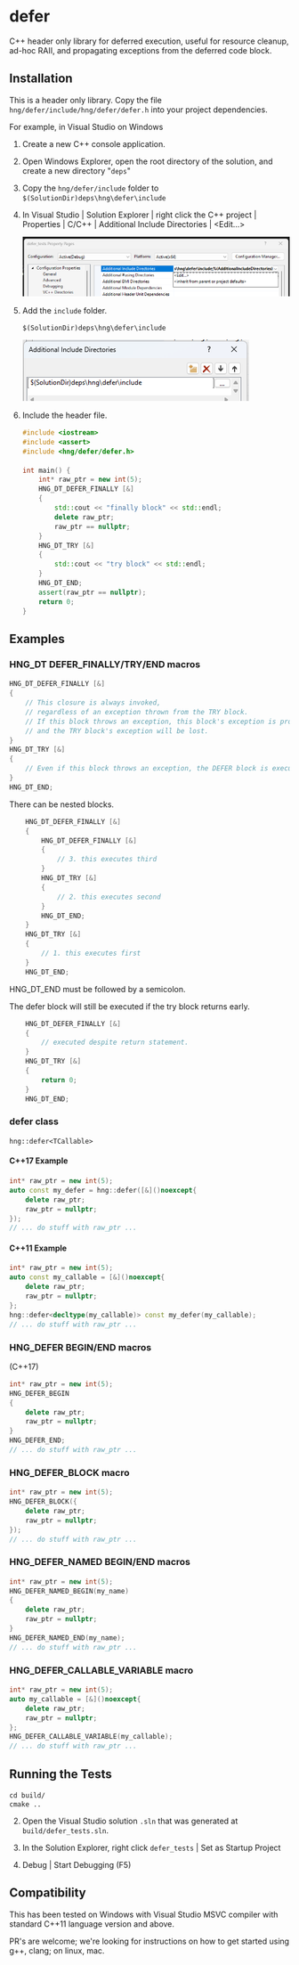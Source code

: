 # defer
C++ header only library for deferred execution, useful for resource cleanup, ad-hoc RAII, and propagating exceptions from the deferred code block.

## Installation
This is a header only library. Copy the file `hng/defer/include/hng/defer/defer.h` into your project dependencies.

For example, in Visual Studio on Windows

1. Create a new C++ console application.

2. Open Windows Explorer, open the root directory of the solution, and create a new directory "`deps`"

3. Copy the `hng/defer/include` folder to `$(SolutionDir)deps\hng\defer\include`

4. In Visual Studio | Solution Explorer | right click the C++ project | Properties | C/C++ | Additional Include Directories | &lt;Edit...&gt;

    ![Properties](docs/image.png)

5. Add the `include` folder.

    ```
    $(SolutionDir)deps\hng\defer\include
    ```

    ![Additional Include Directories](docs/image-1.png)

6. Include the header file.

    ```cpp
    #include <iostream>
    #include <assert>
    #include <hng/defer/defer.h>

    int main() {
        int* raw_ptr = new int(5);
        HNG_DT_DEFER_FINALLY [&]
        {
            std::cout << "finally block" << std::endl;
            delete raw_ptr;
            raw_ptr == nullptr;
        }
        HNG_DT_TRY [&]
        {
            std::cout << "try block" << std::endl;
        }
        HNG_DT_END;
        assert(raw_ptr == nullptr);
        return 0;
    }
    ```

## Examples

### HNG_DT DEFER_FINALLY/TRY/END macros

```cpp
HNG_DT_DEFER_FINALLY [&]
{
	// This closure is always invoked,
    // regardless of an exception thrown from the TRY block.
	// If this block throws an exception, this block's exception is propagated
    // and the TRY block's exception will be lost.
}
HNG_DT_TRY [&]
{
	// Even if this block throws an exception, the DEFER block is executed.
}
HNG_DT_END;
```

There can be nested blocks.

```cpp
	HNG_DT_DEFER_FINALLY [&]
    {
		HNG_DT_DEFER_FINALLY [&]
        {
			// 3. this executes third
        }
		HNG_DT_TRY [&]
        {
			// 2. this executes second
        }
		HNG_DT_END;
    }
	HNG_DT_TRY [&]
    {
		// 1. this executes first
    }
	HNG_DT_END;
```

HNG_DT_END must be followed by a semicolon.

The defer block will still be executed if the try block returns early.

```cpp
    HNG_DT_DEFER_FINALLY [&]
    {
        // executed despite return statement.
    }
    HNG_DT_TRY [&]
    {
        return 0;
    }
    HNG_DT_END;
```

### defer class

```
hng::defer<TCallable>
```

#### C++17 Example

```cpp
int* raw_ptr = new int(5);
auto const my_defer = hng::defer([&]()noexcept{
    delete raw_ptr;
    raw_ptr = nullptr;
});
// ... do stuff with raw_ptr ...
```

#### C++11 Example
```cpp
int* raw_ptr = new int(5);
auto const my_callable = [&]()noexcept{
    delete raw_ptr;
    raw_ptr = nullptr;
};
hng::defer<decltype(my_callable)> const my_defer(my_callable);
// ... do stuff with raw_ptr ...
```

### HNG_DEFER BEGIN/END macros
(C++17)

```cpp
int* raw_ptr = new int(5);
HNG_DEFER_BEGIN
{
    delete raw_ptr;
    raw_ptr = nullptr;
}
HNG_DEFER_END;
// ... do stuff with raw_ptr ...
```

### HNG_DEFER_BLOCK macro

```cpp
int* raw_ptr = new int(5);
HNG_DEFER_BLOCK({
    delete raw_ptr;
    raw_ptr = nullptr;
});
// ... do stuff with raw_ptr ...
```

### HNG_DEFER_NAMED BEGIN/END macros

```cpp
int* raw_ptr = new int(5);
HNG_DEFER_NAMED_BEGIN(my_name)
{
    delete raw_ptr;
    raw_ptr = nullptr;
}
HNG_DEFER_NAMED_END(my_name);
// ... do stuff with raw_ptr ...
```

### HNG_DEFER_CALLABLE_VARIABLE macro

```cpp
int* raw_ptr = new int(5);
auto my_callable = [&]()noexcept{
    delete raw_ptr;
    raw_ptr = nullptr;
};
HNG_DEFER_CALLABLE_VARIABLE(my_callable);
// ... do stuff with raw_ptr ...
```

## Running the Tests

```
cd build/
cmake ..
```

2. Open the Visual Studio solution `.sln` that was generated at `build/defer_tests.sln`.

3. In the Solution Explorer, right click `defer_tests` | Set as Startup Project

4. Debug | Start Debugging (F5)

## Compatibility

This has been tested on Windows with Visual Studio MSVC compiler with standard C++11 language version and above.

PR's are welcome; we're looking for instructions on how to get started using g++, clang; on linux, mac.
